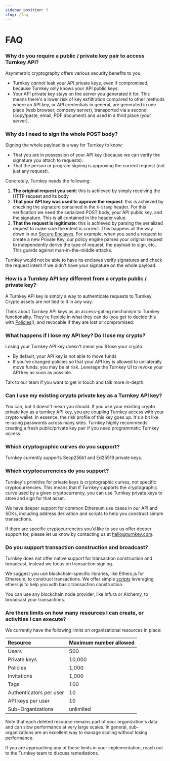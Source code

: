 ```yaml
---
sidebar_position: 5
slug: /faq
---
```

# FAQ

### <b>Why do you require a public / private key pair to access Turnkey API?</b>

Asymmetric cryptography offers various security benefits to you:

- Turnkey _cannot_ leak your API private keys, even if compromised, because Turnkey only knows your API public keys.
- Your API private key stays on the server you generated it for. This means there's a lower risk of key exfiltration compared to other methods where an API key, or API credentials in general, are generated in one place (web browser, company server), transported via a second (copy/paste, email, PDF document) and used in a third place (your server).

### <b>Why do I need to sign the whole POST body?</b>

Signing the whole payload is a way for Turnkey to know:

- That you are in possession of your API key (because we can verify the signature you attach to requests).
- That the person or program signing is approving the current request (not just any request).

Concretely, Turnkey needs the following:

1. **The original request you sent**: this is achieved by simply receiving the HTTP request and its body
2. **That your API key was used to approve the request**: this is achieved by checking the signature contained in the `X-Stamp` header. For this verification we need the serialized POST body, your API public key, and the signature. This is all contained in the header value.
3. **That the request is legitimate**: this is achieved by parsing the serialized request to make sure the intent is correct. This happens all the way down in our [Secure Enclaves](/security/secure-enclaves). For example, when you send a request to create a new Private Key, our policy engine parses your original request to independently derive the type of request, the payload to sign, etc. This guards against man-in-the-middle attacks.

Turnkey would not be able to have its enclaves verify signatures and check the request intent if we didn't have your signature on the whole payload.

### <b>How is a Turnkey API key different from a crypto public / private key?</b>

A Turnkey API key is simply a way to authenticate requests to Turnkey. Crypto assets are not tied to it in any way.

Think about Turnkey API keys as an access-gating mechanism to Turnkey functionality. They're flexible in what they can do (you get to decide this with [Policies](/managing-policies/overview)!), and revocable if they are lost or compromised.

### <b>What happens if I lose my API key? Do I lose my crypto?</b>

Losing your Turnkey API key doesn't mean you'll lose your crypto:

- By default, your API key is not able to move funds
- If you've changed policies so that your API key is allowed to unilaterally move funds, you may be at risk. Leverage the Turnkey UI to revoke your API key as soon as possible.

Talk to our team if you want to get in touch and talk more in-depth.

### <b>Can I use my existing crypto private key as a Turnkey API key?</b>

You can, but it doesn't mean you should. If you use your existing crypto private key as a turnkey API key, you are coupling Turnkey access with your crypto wallet. In essence, the risk profile of this key goes up. It's a bit like re-using passwords across many sites. Turnkey highly recommends creating a fresh public/private key pair if you need programmatic Turnkey access.

### <b>Which cryptographic curves do you support?</b>

Turnkey currently supports Secp256k1 and Ed25519 private keys.

### <b>Which cryptocurrencies do you support?</b>

Turnkey's primitive for private keys is cryptographic curves, not specific cryptocurrencies. This means that if Turnkey supports the cryptographic curve used by a given cryptocurrency, you can use Turnkey private keys to store and sign for that asset.

We have deeper support for common Ethereum use cases in our API and SDKs, including address derivation and scripts to help you construct simple transactions.

If there are specific cryptocurrencies you'd like to see us offer deeper support for, please let us know by contacting us at <hello@turnkey.com>.

### <b>Do you support transaction construction and broadcast?</b>

Turnkey does not offer native support for transaction construction and broadcast, instead we focus on transaction signing.

We suggest you use blockchain-specific libraries, like Ethers.js for Ethereum, to construct transactions. We offer simple [scripts](https://github.com/tkhq/sdk/tree/main/examples/with-ethers/) leveraging ethers.js to help you with basic transaction construction.

You can use any blockchain node provider, like Infura or Alchemy, to broadcast your transactions.

### <b>Are there limits on how many resources I can create, or activities I can execute? </b>

We currently have the following limits on organizational resources in place:

| Resource                | Maximum number allowed |
| :---------------------- | :--------------------- |
| Users                   | 500                    |
| Private keys            | 10,000                 |
| Policies                | 1,000                  |
| Invitations             | 1,000                  |
| Tags                    | 100                    |
| Authenticators per user | 10                     |
| API keys per user       | 10                     |
| Sub-Organizations       | unlimited              |

Note that each deleted resource remains part of your organization's data and can slow performance at very large scales. In general, sub-organizations are an excellent way to manage scaling without losing performance. 

If you are approaching any of these limits in your implementation, reach out to the Turnkey team to discuss remediations.
